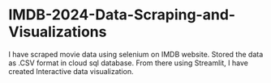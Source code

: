 # IMDB-2024-Data-Scraping-and-Visualizations
I have scraped movie data using selenium on IMDB website. Stored the data as .CSV format in cloud sql database.  From there using Streamlit, I have  created Interactive data visualization.

